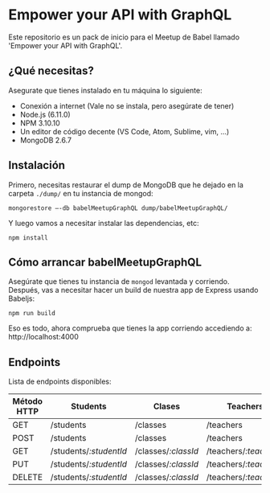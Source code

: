 # Empower your API with GraphQL
Este repositorio es un pack de inicio para el Meetup de Babel llamado 'Empower your API with GraphQL'.

## ¿Qué necesitas?

Asegurate que tienes instalado en tu máquina lo siguiente:
* Conexión a internet (Vale no se instala, pero asegúrate de tener)
* Node.js (6.11.0)
* NPM 3.10.10
* Un editor de código decente (VS Code, Atom, Sublime, vim, ...)
* MongoDB 2.6.7

## Instalación

Primero, necesitas restaurar el dump de MongoDB que he dejado en la carpeta ```./dump/``` en tu instancia de mongod:

```
mongorestore —-db babelMeetupGraphQL dump/babelMeetupGraphQL/
```

Y luego vamos a necesitar instalar las dependencias, etc:
```
npm install
```


## Cómo arrancar babelMeetupGraphQL
Asegúrate que tienes tu instancia de ```mongod``` levantada y corriendo. Después, vas a necesitar hacer un build de nuestra app de Express usando Babeljs:
```
npm run build
```

Eso es todo, ahora comprueba que tienes la app corriendo accediendo a: http://localhost:4000

## Endpoints

Lista de endpoints disponibles:

| Método HTTP | Students               | Clases | Teachers | Classrooms |
| ------ | ---------------------- | --- | --- | --- | 
| GET    | /students              | /classes | /teachers | /classrooms |
| POST   | /students              | /classes | /teachers | /classrooms |
| GET    | /students/*:studentId* | /classes/*:classId* | /teachers/*:teacherId* | /classrooms/*:classRoomId* |
| PUT    | /students/*:studentId* | /classes/*:classId* | /teachers/*:teacherId* | /classrooms/*:classRoomId* |
| DELETE | /students/*:studentId* | /classes/*:classId* | /teachers/*:teacherId* | /classrooms/*:classRoomId* |
